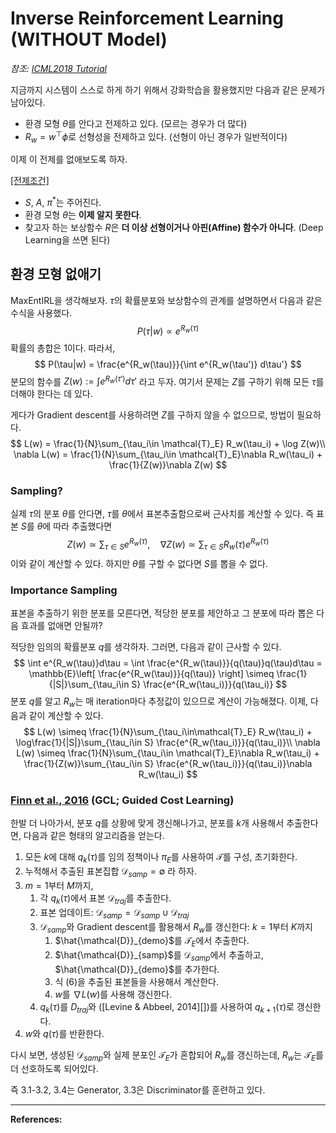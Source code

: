 # Inverse Reinforcement Learning (WITHOUT Model)

*참조: [ICML2018 Tutorial][]*

지금까지 시스템이 스스로 하게 하기 위해서 강화학습을 활용했지만 다음과 같은 문제가 남아있다.

- 환경 모형 $\theta$를 안다고 전제하고 있다. (모르는 경우가 더 많다)
- $R_w=w^\top \phi$로 선형성을 전제하고 있다. (선형이 아닌 경우가 일반적이다)



이제 이 전제를 없애보도록 하자.



<u>[전제조건]</u>

- $S$, $A$, $\pi^*$는 주어진다.
- 환경 모형 $\theta$는 **이제 알지 못한다**.
- 찾고자 하는 보상함수 $R$은 **더 이상 선형이거나 아핀(Affine) 함수가 아니다**. (Deep Learning을 쓰면 된다)



## 환경 모형 없애기

MaxEntIRL을 생각해보자. $\tau$의 확률분포와 보상함수의 관계를 설명하면서 다음과 같은 수식을 사용했다.
$$
P(\tau|w) \propto e^{R_w(\tau)}
$$
확률의 총합은 1이다. 따라서, 
$$
P(\tau|w) = \frac{e^{R_w(\tau)}}{\int e^{R_w(\tau')} d\tau'}
$$
분모의 함수를 $Z(w) := \int e^{R_w(\tau')} d\tau'$ 라고 두자. 여기서 문제는 $Z$를 구하기 위해 모든 $\tau$를 더해야 한다는 데 있다.

게다가 Gradient descent를 사용하려면 $Z$를 구하지 않을 수 없으므로, 방법이 필요하다.
$$
L(w) = \frac{1}{N}\sum_{\tau_i\in \mathcal{T}_E} R_w(\tau_i) + \log Z(w)\\
\nabla L(w) = \frac{1}{N}\sum_{\tau_i\in \mathcal{T}_E}\nabla R_w(\tau_i) + \frac{1}{Z(w)}\nabla Z(w)
$$


### Sampling?

실제 $\tau$의 분포 $\theta$를 안다면, $\tau$를 $\theta$에서 표본추출함으로써 근사치를 계산할 수 있다. 즉 표본 $S$를 $\theta$에 따라 추출했다면
$$
Z(w) \simeq \sum_{\tau \in S} e^{R_w(\tau)},\quad \nabla Z(w) \simeq \sum_{\tau\in S} R_w(\tau)e^{R_w(\tau)}
$$
이와 같이 계산할 수 있다. 하지만 $\theta$를 구할 수 없다면 $S$를 뽑을 수 없다.



### Importance Sampling

표본을 추출하기 위한 분포를 모른다면, 적당한 분포를 제안하고 그 분포에 따라 뽑은 다음 효과를 없애면 안될까?

적당한 임의의 확률분포 $q$를 생각하자. 그러면, 다음과 같이 근사할 수 있다.
$$
\int e^{R_w(\tau)}d\tau = \int \frac{e^{R_w(\tau)}}{q(\tau)}q(\tau)d\tau = \mathbb{E}\left[ \frac{e^{R_w(\tau)}}{q(\tau)} \right] \simeq \frac{1}{|S|}\sum_{\tau_i\in S} \frac{e^{R_w(\tau_i)}}{q(\tau_i)}
$$
분포 $q$를 알고 $R_w$는 매 iteration마다 추정값이 있으므로 계산이 가능해졌다. 이제, 다음과 같이 계산할 수 있다. 
$$
L(w) \simeq \frac{1}{N}\sum_{\tau_i\in\mathcal{T}_E} R_w(\tau_i) + \log\frac{1}{|S|}\sum_{\tau_i\in S} \frac{e^{R_w(\tau_i)}}{q(\tau_i)}\\
\nabla L(w) \simeq \frac{1}{N}\sum_{\tau_i\in \mathcal{T}_E}\nabla R_w(\tau_i) + \frac{1}{Z(w)}\sum_{\tau_i\in S} \frac{e^{R_w(\tau_i)}}{q(\tau_i)}\nabla R_w(\tau_i)
$$


### [Finn et al., 2016][] (GCL; Guided Cost Learning)

한발 더 나아가서, 분포 $q$를 상황에 맞게 갱신해나가고, 분포를 $k$개 사용해서 추출한다면, 다음과 같은 형태의 알고리즘을 얻는다.

1. 모든 $k$에 대해 $q_k(\tau)$를 임의 정책이나 $\pi_E$를 사용하여 $\mathcal{T}$를 구성, 초기화한다.
2. 누적해서 추출된 표본집합 $\mathcal{D}_{samp} = \emptyset$ 라 하자.
3. $m=1$부터 $M$까지,
   1. 각 $q_k(\tau)$에서 표본 $\mathcal{D}_{traj}$를 추출한다.
   2. 표본 업데이트: $\mathcal{D}_{samp} = \mathcal{D}_{samp}\cup \mathcal{D}_{traj}$
   3. $\mathcal{D}_{samp}$와 Gradient descent를 활용해서 $R_w$를 갱신한다: $k=1$부터 $K$까지
      1. $\hat{\mathcal{D}}_{demo}$를 $\mathcal{T}_E$에서 추출한다.
      2. $\hat{\mathcal{D}}_{samp}$를 $\mathcal{D}_{samp}$에서 추출하고, $\hat{\mathcal{D}}_{demo}$를 추가한다.
      3. 식 (6)을 추출된 표본들을 사용해서 계산한다.
      4. $w$를 $\nabla L(w)$를 사용해 갱신한다.
   4. $q_k(\tau)$를 $D_{traj}$와 ([Levine & Abbeel, 2014][])를 사용하여 $q_{k+1}(\tau)$로 갱신한다.
4. $w$와 $q(\tau)$를 반환한다.



다시 보면, 생성된 $\mathcal{D}_{samp}$와 실제 분포인 $\mathcal{T}_E$가 혼합되어 $R_w$를 갱신하는데, $R_w$는 $\mathcal{T}_E$를 더 선호하도록 되어있다.

즉 3.1-3.2, 3.4는 Generator, 3.3은 Discriminator를 훈련하고 있다.







------

**References:**

[ICML2018 Tutorial]: https://sites.google.com/view/icml2018-imitation-learning/	" Imitation Learning Tutorial (Retrieved at 18.11.30) "
[CMU10703]: http://www.andrew.cmu.edu/course/10-703/	"Deep Reinforcement Learning and Control (Retrieved at 18.11.30)"
[Finn et al., 2016]: https://arxiv.org/abs/1603.00448	"Finn et al. (2016). Guided Cost Learning: Deep Inverse Optimal Control via Policy Optimization. ICML16"
[Ho & Ermon, 2016]: https://arxiv.org/pdf/1606.03476.pdf	"Ho & Ermon. (2016). Generative adversarial imitation learning. NIPS16"
[Syed et al., 2008]: http://rob.schapire.net/papers/SyedBowlingSchapireICML2008.pdf	"Syed et al. (2008). Apprenticeship learning using linear programming. ICML08"

[Schulman et al., 2015]: https://arxiv.org/pdf/1502.05477.pdf "Schulman et al. (2015). Trust Region Policy Optimization. ICML15"
[Tamar et al., 2016]: https://arxiv.org/pdf/1602.02867.pdf "Tamar et al. (2016). Value Iteration Networks. NIPS16"

